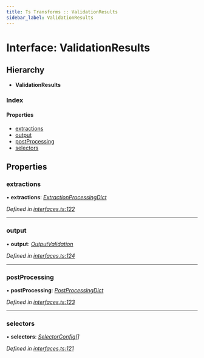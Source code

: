 ```yaml
---
title: Ts Transforms :: ValidationResults
sidebar_label: ValidationResults
---
```


# Interface: ValidationResults

## Hierarchy

* **ValidationResults**

### Index

#### Properties

* [extractions](validationresults.md#extractions)
* [output](validationresults.md#output)
* [postProcessing](validationresults.md#postprocessing)
* [selectors](validationresults.md#selectors)

## Properties

###  extractions

• **extractions**: *[ExtractionProcessingDict](extractionprocessingdict.md)*

*Defined in [interfaces.ts:122](https://github.com/terascope/teraslice/blob/e7b0edd3/packages/ts-transforms/src/interfaces.ts#L122)*

___

###  output

• **output**: *[OutputValidation](outputvalidation.md)*

*Defined in [interfaces.ts:124](https://github.com/terascope/teraslice/blob/e7b0edd3/packages/ts-transforms/src/interfaces.ts#L124)*

___

###  postProcessing

• **postProcessing**: *[PostProcessingDict](postprocessingdict.md)*

*Defined in [interfaces.ts:123](https://github.com/terascope/teraslice/blob/e7b0edd3/packages/ts-transforms/src/interfaces.ts#L123)*

___

###  selectors

• **selectors**: *[SelectorConfig](selectorconfig.md)[]*

*Defined in [interfaces.ts:121](https://github.com/terascope/teraslice/blob/e7b0edd3/packages/ts-transforms/src/interfaces.ts#L121)*
